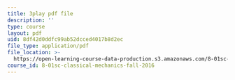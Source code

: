 ```yaml
---
title: 3play pdf file
description: ''
type: course
layout: pdf
uid: 8df42d0ddfc99ab52dcced4017b8d2ec
file_type: application/pdf
file_location: >-
  https://open-learning-course-data-production.s3.amazonaws.com/8-01sc-classical-mechanics-fall-2016/8df42d0ddfc99ab52dcced4017b8d2ec_RX88J2e4W0M.pdf
course_id: 8-01sc-classical-mechanics-fall-2016
---
```

